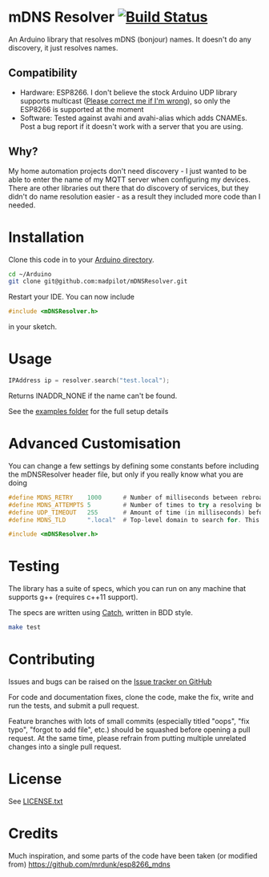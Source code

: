 # mDNS Resolver [![Build Status](https://travis-ci.org/madpilot/mDNSResolver.svg?branch=master)](https://travis-ci.org/madpilot/mDNSResolver)

An Arduino library that resolves mDNS (bonjour) names. It doesn't do any discovery, it just resolves names.

## Compatibility

* Hardware: ESP8266. I don't believe the stock Arduino UDP library supports multicast ([Please correct me if I'm wrong](https://github.com/madpilot/mDNSResolver/issues)), so only the ESP8266 is supported at the moment
* Software: Tested against avahi and avahi-alias which adds CNAMEs. Post a bug report if it doesn't work with a server that you are using.

## Why?

My home automation projects don't need discovery - I just wanted to be able to enter the name of my MQTT server when configuring my devices. There are other libraries out there that do discovery of services, but they didn't do name resolution easier - as a result they included more code than I needed.

# Installation

Clone this code in to your [Arduino directory](https://www.arduino.cc/en/Guide/Libraries#toc5).

```bash
cd ~/Arduino
git clone git@github.com:madpilot/mDNSResolver.git
```

Restart your IDE. You can now include

```cpp
#include <mDNSResolver.h>
```

in your sketch.

# Usage

```cpp
IPAddress ip = resolver.search("test.local");
```

Returns INADDR_NONE if the name can't be found.

See the [examples folder](https://github.com/madpilot/mDNSResolver/tree/master/examples) for the full setup details

# Advanced Customisation

You can change a few settings by defining some constants before including the mDNSResolver header file, but only if you really know what you are doing

```cpp
#define MDNS_RETRY    1000      # Number of milliseconds between rebroadcasting a name query
#define MDNS_ATTEMPTS 5         # Number of times to try a resolving before giving up
#define UDP_TIMEOUT   255       # Amount of time (in milliseconds) before giving up on the UDP packet
#define MDNS_TLD      ".local"  # Top-level domain to search for. This can technically be anything, but pretty much everyone says leave it as .local

#include <mDNSResolver.h>
```

# Testing

The library has a suite of specs, which you can run on any machine that supports g++ (requires c++11 support).

The specs are written using [Catch](https://github.com/philsquared/Catch), written in BDD style.

```bash
make test
```

# Contributing

Issues and bugs can be raised on the [Issue tracker on GitHub](https://github.com/madpilot/mDNSResolver/issues)

For code and documentation fixes, clone the code, make the fix, write and run the tests, and submit a pull request.

Feature branches with lots of small commits (especially titled "oops", "fix typo", "forgot to add file", etc.) should be squashed before opening a pull request. At the same time, please refrain from putting multiple unrelated changes into a single pull request.

# License

See [LICENSE.txt](https://github.com/madpilot/mDNSResolver/tree/master/LICENSE.txt)

# Credits

Much inspiration, and some parts of the code have been taken (or modified from) https://github.com/mrdunk/esp8266_mdns

